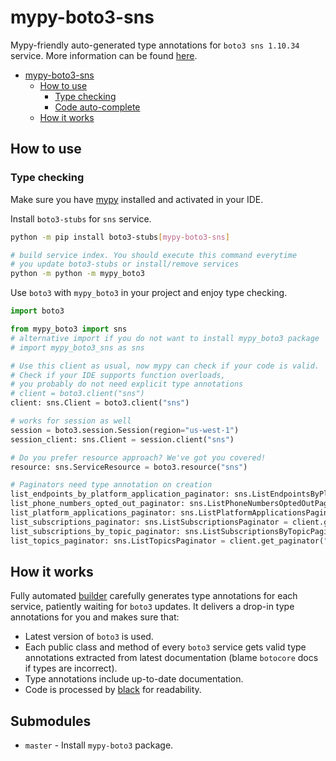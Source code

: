# mypy-boto3-sns

Mypy-friendly auto-generated type annotations for `boto3 sns 1.10.34` service.
More information can be found [here](https://github.com/vemel/mypy_boto3).

- [mypy-boto3-sns](#mypy-boto3-sns)
  - [How to use](#how-to-use)
    - [Type checking](#type-checking)
    - [Code auto-complete](#code-auto-complete)
  - [How it works](#how-it-works)

## How to use

### Type checking

Make sure you have [mypy](https://github.com/python/mypy) installed and activated in your IDE.

Install `boto3-stubs` for `sns` service.

```bash
python -m pip install boto3-stubs[mypy-boto3-sns]

# build service index. You should execute this command everytime
# you update boto3-stubs or install/remove services
python -m python -m mypy_boto3
```

Use `boto3` with `mypy_boto3` in your project and enjoy type checking.

```python
import boto3

from mypy_boto3 import sns
# alternative import if you do not want to install mypy_boto3 package
# import mypy_boto3_sns as sns

# Use this client as usual, now mypy can check if your code is valid.
# Check if your IDE supports function overloads,
# you probably do not need explicit type annotations
# client = boto3.client("sns")
client: sns.Client = boto3.client("sns")

# works for session as well
session = boto3.session.Session(region="us-west-1")
session_client: sns.Client = session.client("sns")

# Do you prefer resource approach? We've got you covered!
resource: sns.ServiceResource = boto3.resource("sns")

# Paginators need type annotation on creation
list_endpoints_by_platform_application_paginator: sns.ListEndpointsByPlatformApplicationPaginator = client.get_paginator("list_endpoints_by_platform_application")
list_phone_numbers_opted_out_paginator: sns.ListPhoneNumbersOptedOutPaginator = client.get_paginator("list_phone_numbers_opted_out")
list_platform_applications_paginator: sns.ListPlatformApplicationsPaginator = client.get_paginator("list_platform_applications")
list_subscriptions_paginator: sns.ListSubscriptionsPaginator = client.get_paginator("list_subscriptions")
list_subscriptions_by_topic_paginator: sns.ListSubscriptionsByTopicPaginator = client.get_paginator("list_subscriptions_by_topic")
list_topics_paginator: sns.ListTopicsPaginator = client.get_paginator("list_topics")
```

## How it works

Fully automated [builder](https://github.com/vemel/mypy_boto3) carefully generates
type annotations for each service, patiently waiting for `boto3` updates. It delivers
a drop-in type annotations for you and makes sure that:

- Latest version of `boto3` is used.
- Each public class and method of every `boto3` service gets valid type annotations
  extracted from latest documentation (blame `botocore` docs if types are incorrect).
- Type annotations include up-to-date documentation.
- Code is processed by [black](https://github.com/psf/black) for readability.

## Submodules

- `master` - Install `mypy-boto3` package.